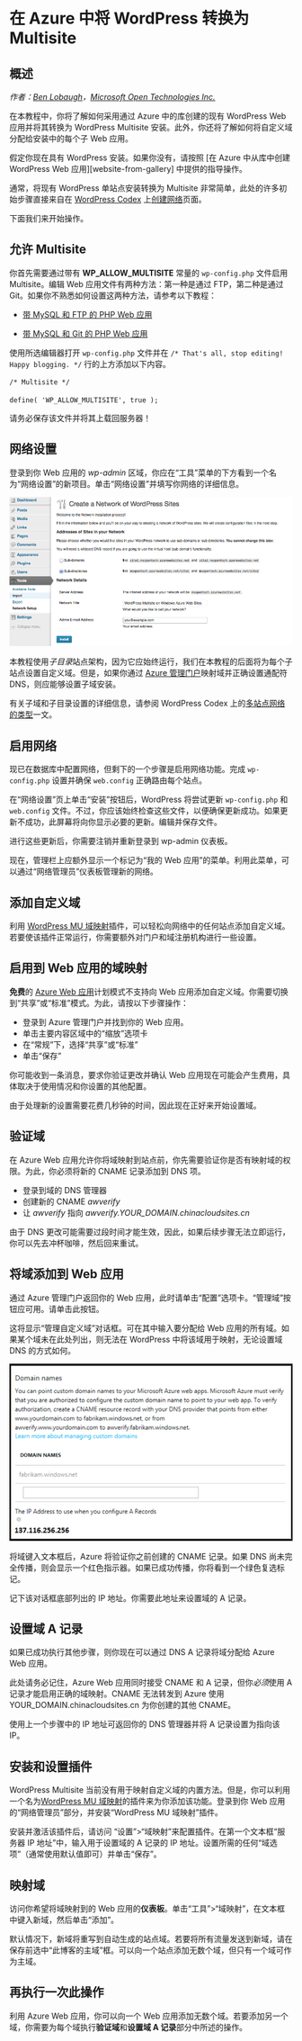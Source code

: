 <properties 
	pageTitle="在 Azure 中将 WordPress 转换为 Multisite" 
	description="了解如何采用通过 Azure 中的库创建的现有 WordPress Web 应用并将其转换为 WordPress Multisite" 
	services="app-service\web" 
	documentationCenter="php" 
	authors="tfitzmac" 
	manager="wpickett" 
	editor="jimbe"/>

<tags
	ms.service="app-service-web"
	ms.date="04/08/2016"
	wacn.date="05/24/2016"/>



# 在 Azure 中将 WordPress 转换为 Multisite

## 概述

*作者：[Ben Lobaugh][ben-lobaugh]，[Microsoft Open Technologies Inc.][ms-open-tech]*

在本教程中，你将了解如何采用通过 Azure 中的库创建的现有 WordPress Web 应用并将其转换为 WordPress Multisite 安装。此外，你还将了解如何将自定义域分配给安装中的每个子 Web 应用。

假定你现在具有 WordPress 安装。如果你没有，请按照 [在 Azure 中从库中创建 WordPress Web 应用][website-from-gallery] 中提供的指导操作。

通常，将现有 WordPress 单站点安装转换为 Multisite 非常简单，此处的许多初始步骤直接来自在 [WordPress Codex](http://codex.wordpress.org) 上[创建网络][wordpress-codex-create-a-network]页面。

下面我们来开始操作。

## 允许 Multisite

你首先需要通过带有 **WP\_ALLOW\_MULTISITE** 常量的 `wp-config.php` 文件启用 Multisite。编辑 Web 应用文件有两种方法：第一种是通过 FTP，第二种是通过 Git。如果你不熟悉如何设置这两种方法，请参考以下教程：

* [带 MySQL 和 FTP 的 PHP Web 应用][website-w-mysql-and-ftp-ftp-setup]

* [带 MySQL 和 Git 的 PHP Web 应用][website-w-mysql-and-git-git-setup]

使用所选编辑器打开 `wp-config.php` 文件并在 `/* That's all, stop editing! Happy blogging. */` 行的上方添加以下内容。

	/* Multisite */

	define( 'WP_ALLOW_MULTISITE', true );

请务必保存该文件并将其上载回服务器！

## 网络设置

登录到你 Web 应用的 *wp-admin* 区域，你应在“工具”菜单的下方看到一个名为“网络设置”的新项目。单击“网络设置”并填写你网络的详细信息。

![“网络设置”屏幕][wordpress-network-setup]

本教程使用*子目录*站点架构，因为它应始终运行，我们在本教程的后面将为每个子站点设置自定义域。但是，如果你通过 [Azure 管理门户](https://manage.windowsazure.cn/)映射域并正确设置通配符 DNS，则应能够设置子域安装。

有关子域和子目录设置的详细信息，请参阅 WordPress Codex 上的[多站点网络的类型][wordpress-codex-types-of-networks]一文。

## 启用网络

现已在数据库中配置网络，但剩下的一个步骤是启用网络功能。完成 `wp-config.php` 设置并确保 `web.config` 正确路由每个站点。


在“网络设置”页上单击“安装”按钮后，WordPress 将尝试更新 `wp-config.php` 和 `web.config` 文件。不过，你应该始终检查这些文件，以便确保更新成功。如果更新不成功，此屏幕将向你显示必要的更新。编辑并保存文件。


进行这些更新后，你需要注销并重新登录到 wp-admin 仪表板。

现在，管理栏上应额外显示一个标记为“我的 Web 应用”的菜单。利用此菜单，可以通过“网络管理员”仪表板管理新的网络。

## 添加自定义域

利用 [WordPress MU 域映射][wordpress-plugin-wordpress-mu-domain-mapping]插件，可以轻松向网络中的任何站点添加自定义域。若要使该插件正常运行，你需要额外对门户和域注册机构进行一些设置。

## 启用到 Web 应用的域映射

**免费**的 [Azure Web 应用](/documentation/services/web-sites/)计划模式不支持向 Web 应用添加自定义域。你需要切换到“共享”或“标准”模式。为此，请按以下步骤操作：

* 登录到 Azure 管理门户并找到你的 Web 应用。 
* 单击主要内容区域中的“缩放”选项卡
* 在“常规”下，选择“共享”或“标准”
* 单击“保存”

你可能收到一条消息，要求你验证更改并确认 Web 应用现在可能会产生费用，具体取决于使用情况和你设置的其他配置。

由于处理新的设置需要花费几秒钟的时间，因此现在正好来开始设置域。

## 验证域

在 Azure Web 应用允许你将域映射到站点前，你先需要验证你是否有映射域的权限。为此，你必须将新的 CNAME 记录添加到 DNS 项。

* 登录到域的 DNS 管理器
* 创建新的 CNAME *awverify*
* 让 *awverify* 指向 *awverify.YOUR\_DOMAIN.chinacloudsites.cn*

由于 DNS 更改可能需要过段时间才能生效，因此，如果后续步骤无法立即运行，你可以先去冲杯咖啡，然后回来重试。

## 将域添加到 Web 应用

通过 Azure 管理门户返回你的 Web 应用，此时请单击“配置”选项卡。“管理域”按钮应可用。请单击此按钮。

这将显示“管理自定义域”对话框。可在其中输入要分配给 Web 应用的所有域。如果某个域未在此处列出，则无法在 WordPress 中将该域用于映射，无论设置域 DNS 的方式如何。

![“管理自定义域”对话框][wordpress-manage-domains]

将域键入文本框后，Azure 将验证你之前创建的 CNAME 记录。如果 DNS 尚未完全传播，则会显示一个红色指示器。如果已成功传播，你将看到一个绿色复选标记。

记下该对话框底部列出的 IP 地址。你需要此地址来设置域的 A 记录。

## 设置域 A 记录

如果已成功执行其他步骤，则你现在可以通过 DNS A 记录将域分配给 Azure Web 应用。

此处请务必记住，Azure Web 应用同时接受 CNAME 和 A 记录，但你*必须*使用 A 记录才能启用正确的域映射。CNAME 无法转发到 Azure 使用 YOUR\_DOMAIN.chinacloudsites.cn 为你创建的其他 CNAME。

使用上一个步骤中的 IP 地址可返回你的 DNS 管理器并将 A 记录设置为指向该 IP。


## 安装和设置插件

WordPress Multisite 当前没有用于映射自定义域的内置方法。但是，你可以利用一个名为[WordPress MU 域映射][wordpress-plugin-wordpress-mu-domain-mapping]的插件来为你添加该功能。登录到你 Web 应用的“网络管理员”部分，并安装“WordPress MU 域映射”插件。

安装并激活该插件后，请访问 “设置”>“域映射”来配置插件。在第一个文本框“服务器 IP 地址”中，输入用于设置域的 A 记录的 IP 地址。设置所需的任何“域选项”（通常使用默认值即可）并单击“保存”。

## 映射域

访问你希望将域映射到的 Web 应用的**仪表板**。单击“工具”>“域映射”，在文本框中键入新域，然后单击“添加”。

默认情况下，新域将重写到自动生成的站点域。若要将所有流量发送到新域，请在保存前选中“此博客的主域”框。可以向一个站点添加无数个域，但只有一个域可作为主域。

## 再执行一次此操作

利用 Azure Web 应用，你可以向一个 Web 应用添加无数个域。若要添加另一个域，你需要为每个域执行**验证域**和**设置域 A 记录**部分中所述的操作。

[ben-lobaugh]: http://ben.lobaugh.net
[ms-open-tech]: http://msopentech.com
[wordpress-codex-create-a-network]: http://codex.wordpress.org/Create_A_Network
[website-w-mysql-and-ftp-ftp-setup]: /documentation/articles/web-sites-php-mysql-deploy-use-ftp/#header-0
[website-w-mysql-and-git-git-setup]: /documentation/articles/web-sites-php-mysql-deploy-use-git/#header-1
[wordpress-network-setup]: ./media/web-sites-php-convert-wordpress-multisite/wordpress-network-setup.png
[wordpress-codex-types-of-networks]: http://codex.wordpress.org/Before_You_Create_A_Network#Types_of_multisite_network
[wordpress-plugin-wordpress-mu-domain-mapping]: http://wordpress.org/extend/plugins/wordpress-mu-domain-mapping/

[wordpress-manage-domains]: ./media/web-sites-php-convert-wordpress-multisite/wordpress-manage-domains.png

 

<!---HONumber=82-->